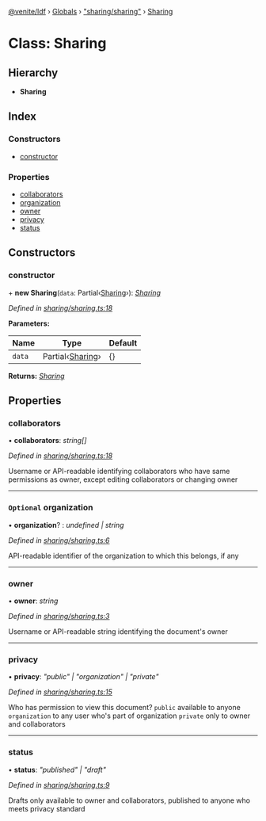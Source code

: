 [@venite/ldf](../README.md) › [Globals](../globals.md) › ["sharing/sharing"](../modules/_sharing_sharing_.md) › [Sharing](_sharing_sharing_.sharing.md)

# Class: Sharing

## Hierarchy

* **Sharing**

## Index

### Constructors

* [constructor](_sharing_sharing_.sharing.md#constructor)

### Properties

* [collaborators](_sharing_sharing_.sharing.md#collaborators)
* [organization](_sharing_sharing_.sharing.md#optional-organization)
* [owner](_sharing_sharing_.sharing.md#owner)
* [privacy](_sharing_sharing_.sharing.md#privacy)
* [status](_sharing_sharing_.sharing.md#status)

## Constructors

###  constructor

\+ **new Sharing**(`data`: Partial‹[Sharing](_sharing_sharing_.sharing.md)›): *[Sharing](_sharing_sharing_.sharing.md)*

*Defined in [sharing/sharing.ts:18](https://github.com/gbj/venite/blob/8854a149/ldf/src/sharing/sharing.ts#L18)*

**Parameters:**

Name | Type | Default |
------ | ------ | ------ |
`data` | Partial‹[Sharing](_sharing_sharing_.sharing.md)› | {} |

**Returns:** *[Sharing](_sharing_sharing_.sharing.md)*

## Properties

###  collaborators

• **collaborators**: *string[]*

*Defined in [sharing/sharing.ts:18](https://github.com/gbj/venite/blob/8854a149/ldf/src/sharing/sharing.ts#L18)*

Username or API-readable identifying collaborators who have same permissions as owner, except editing collaborators or changing owner

___

### `Optional` organization

• **organization**? : *undefined | string*

*Defined in [sharing/sharing.ts:6](https://github.com/gbj/venite/blob/8854a149/ldf/src/sharing/sharing.ts#L6)*

API-readable identifier of the organization to which this belongs, if any

___

###  owner

• **owner**: *string*

*Defined in [sharing/sharing.ts:3](https://github.com/gbj/venite/blob/8854a149/ldf/src/sharing/sharing.ts#L3)*

Username or API-readable string identifying the document's owner

___

###  privacy

• **privacy**: *"public" | "organization" | "private"*

*Defined in [sharing/sharing.ts:15](https://github.com/gbj/venite/blob/8854a149/ldf/src/sharing/sharing.ts#L15)*

Who has permission to view this document?
`public` available to anyone
`organization` to any user who's part of organization
`private` only to owner and collaborators

___

###  status

• **status**: *"published" | "draft"*

*Defined in [sharing/sharing.ts:9](https://github.com/gbj/venite/blob/8854a149/ldf/src/sharing/sharing.ts#L9)*

Drafts only available to owner and collaborators, published to anyone who meets privacy standard
